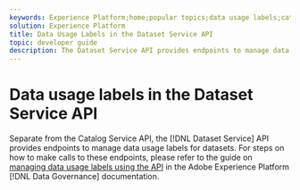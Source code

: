 ```yaml
---
keywords: Experience Platform;home;popular topics;data usage labels;catalog service
solution: Experience Platform
title: Data Usage Labels in the Dataset Service API
topic: developer guide
description: The Dataset Service API provides endpoints to manage data usage labels for datasets.
---
```


# Data usage labels in the Dataset Service API

Separate from the Catalog Service API, the [!DNL Dataset Service] API provides endpoints to manage data usage labels for datasets. For steps on how to make calls to these endpoints, please refer to the guide on [managing data usage labels using the API](../../data-governance/labels/dataset-api.md) in the Adobe Experience Platform [!DNL Data Governance] documentation.